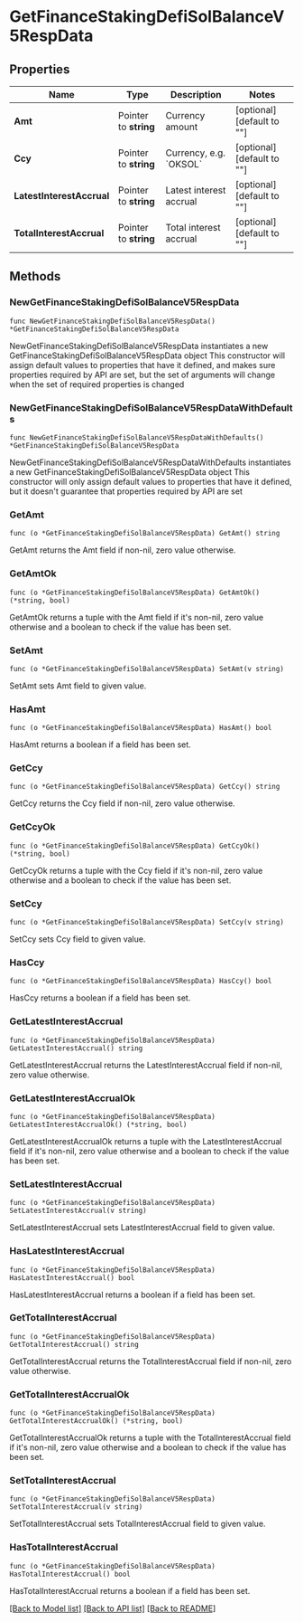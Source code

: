 # GetFinanceStakingDefiSolBalanceV5RespData

## Properties

Name | Type | Description | Notes
------------ | ------------- | ------------- | -------------
**Amt** | Pointer to **string** | Currency amount | [optional] [default to ""]
**Ccy** | Pointer to **string** | Currency, e.g. &#x60;OKSOL&#x60; | [optional] [default to ""]
**LatestInterestAccrual** | Pointer to **string** | Latest interest accrual | [optional] [default to ""]
**TotalInterestAccrual** | Pointer to **string** | Total interest accrual | [optional] [default to ""]

## Methods

### NewGetFinanceStakingDefiSolBalanceV5RespData

`func NewGetFinanceStakingDefiSolBalanceV5RespData() *GetFinanceStakingDefiSolBalanceV5RespData`

NewGetFinanceStakingDefiSolBalanceV5RespData instantiates a new GetFinanceStakingDefiSolBalanceV5RespData object
This constructor will assign default values to properties that have it defined,
and makes sure properties required by API are set, but the set of arguments
will change when the set of required properties is changed

### NewGetFinanceStakingDefiSolBalanceV5RespDataWithDefaults

`func NewGetFinanceStakingDefiSolBalanceV5RespDataWithDefaults() *GetFinanceStakingDefiSolBalanceV5RespData`

NewGetFinanceStakingDefiSolBalanceV5RespDataWithDefaults instantiates a new GetFinanceStakingDefiSolBalanceV5RespData object
This constructor will only assign default values to properties that have it defined,
but it doesn't guarantee that properties required by API are set

### GetAmt

`func (o *GetFinanceStakingDefiSolBalanceV5RespData) GetAmt() string`

GetAmt returns the Amt field if non-nil, zero value otherwise.

### GetAmtOk

`func (o *GetFinanceStakingDefiSolBalanceV5RespData) GetAmtOk() (*string, bool)`

GetAmtOk returns a tuple with the Amt field if it's non-nil, zero value otherwise
and a boolean to check if the value has been set.

### SetAmt

`func (o *GetFinanceStakingDefiSolBalanceV5RespData) SetAmt(v string)`

SetAmt sets Amt field to given value.

### HasAmt

`func (o *GetFinanceStakingDefiSolBalanceV5RespData) HasAmt() bool`

HasAmt returns a boolean if a field has been set.

### GetCcy

`func (o *GetFinanceStakingDefiSolBalanceV5RespData) GetCcy() string`

GetCcy returns the Ccy field if non-nil, zero value otherwise.

### GetCcyOk

`func (o *GetFinanceStakingDefiSolBalanceV5RespData) GetCcyOk() (*string, bool)`

GetCcyOk returns a tuple with the Ccy field if it's non-nil, zero value otherwise
and a boolean to check if the value has been set.

### SetCcy

`func (o *GetFinanceStakingDefiSolBalanceV5RespData) SetCcy(v string)`

SetCcy sets Ccy field to given value.

### HasCcy

`func (o *GetFinanceStakingDefiSolBalanceV5RespData) HasCcy() bool`

HasCcy returns a boolean if a field has been set.

### GetLatestInterestAccrual

`func (o *GetFinanceStakingDefiSolBalanceV5RespData) GetLatestInterestAccrual() string`

GetLatestInterestAccrual returns the LatestInterestAccrual field if non-nil, zero value otherwise.

### GetLatestInterestAccrualOk

`func (o *GetFinanceStakingDefiSolBalanceV5RespData) GetLatestInterestAccrualOk() (*string, bool)`

GetLatestInterestAccrualOk returns a tuple with the LatestInterestAccrual field if it's non-nil, zero value otherwise
and a boolean to check if the value has been set.

### SetLatestInterestAccrual

`func (o *GetFinanceStakingDefiSolBalanceV5RespData) SetLatestInterestAccrual(v string)`

SetLatestInterestAccrual sets LatestInterestAccrual field to given value.

### HasLatestInterestAccrual

`func (o *GetFinanceStakingDefiSolBalanceV5RespData) HasLatestInterestAccrual() bool`

HasLatestInterestAccrual returns a boolean if a field has been set.

### GetTotalInterestAccrual

`func (o *GetFinanceStakingDefiSolBalanceV5RespData) GetTotalInterestAccrual() string`

GetTotalInterestAccrual returns the TotalInterestAccrual field if non-nil, zero value otherwise.

### GetTotalInterestAccrualOk

`func (o *GetFinanceStakingDefiSolBalanceV5RespData) GetTotalInterestAccrualOk() (*string, bool)`

GetTotalInterestAccrualOk returns a tuple with the TotalInterestAccrual field if it's non-nil, zero value otherwise
and a boolean to check if the value has been set.

### SetTotalInterestAccrual

`func (o *GetFinanceStakingDefiSolBalanceV5RespData) SetTotalInterestAccrual(v string)`

SetTotalInterestAccrual sets TotalInterestAccrual field to given value.

### HasTotalInterestAccrual

`func (o *GetFinanceStakingDefiSolBalanceV5RespData) HasTotalInterestAccrual() bool`

HasTotalInterestAccrual returns a boolean if a field has been set.


[[Back to Model list]](../README.md#documentation-for-models) [[Back to API list]](../README.md#documentation-for-api-endpoints) [[Back to README]](../README.md)


